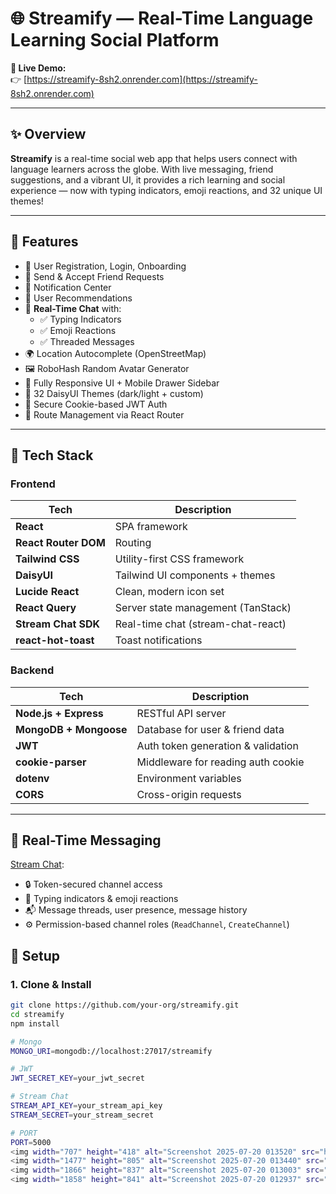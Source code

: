 # 🌐 Streamify — Real-Time Language Learning Social Platform

**🔗 Live Demo:**  
👉 [https://streamify-8sh2.onrender.com](https://streamify-8sh2.onrender.com)

---

## ✨ Overview

**Streamify** is a real-time social web app that helps users connect with language learners across the globe. With live messaging, friend suggestions, and a vibrant UI, it provides a rich learning and social experience — now with typing indicators, emoji reactions, and 32 unique UI themes!

---

## 🚀 Features

- 👤 User Registration, Login, Onboarding
- 🤝 Send & Accept Friend Requests
- 🔔 Notification Center
- 🧠 User Recommendations
- 💬 **Real-Time Chat** with:
  - ✅ Typing Indicators
  - ✅ Emoji Reactions
  - ✅ Threaded Messages
- 🌍 Location Autocomplete (OpenStreetMap)
- 🖼️ RoboHash Random Avatar Generator
- 📱 Fully Responsive UI + Mobile Drawer Sidebar
- 🌈 32 DaisyUI Themes (dark/light + custom)
- 🔐 Secure Cookie-based JWT Auth
- 🧭 Route Management via React Router

---

## 🧩 Tech Stack

### Frontend

| Tech                | Description                                |
|---------------------|--------------------------------------------|
| **React**           | SPA framework                              |
| **React Router DOM**| Routing                                    |
| **Tailwind CSS**    | Utility-first CSS framework                |
| **DaisyUI**         | Tailwind UI components + themes            |
| **Lucide React**    | Clean, modern icon set                     |
| **React Query**     | Server state management (TanStack)         |
| **Stream Chat SDK** | Real-time chat (stream-chat-react)         |
| **react-hot-toast** | Toast notifications                        |

### Backend

| Tech                | Description                                |
|---------------------|--------------------------------------------|
| **Node.js + Express** | RESTful API server                       |
| **MongoDB + Mongoose** | Database for user & friend data        |
| **JWT**             | Auth token generation & validation         |
| **cookie-parser**   | Middleware for reading auth cookie         |
| **dotenv**          | Environment variables                      |
| **CORS**            | Cross-origin requests                      |

---

## 💬 Real-Time Messaging

[Stream Chat](https://getstream.io):

- 🔒 Token-secured channel access
- 📡 Typing indicators & emoji reactions
- 📬 Message threads, user presence, message history
- ⚙️ Permission-based channel roles (`ReadChannel`, `CreateChannel`)

## 🧰 Setup

### 1. Clone & Install
```bash
git clone https://github.com/your-org/streamify.git
cd streamify
npm install

# Mongo
MONGO_URI=mongodb://localhost:27017/streamify

# JWT
JWT_SECRET_KEY=your_jwt_secret

# Stream Chat
STREAM_API_KEY=your_stream_api_key
STREAM_SECRET=your_stream_secret

# PORT
PORT=5000
<img width="707" height="418" alt="Screenshot 2025-07-20 013520" src="https://github.com/user-attachments/assets/d9b021da-bbf0-4d79-b461-32b504cd0e6a" />
<img width="1477" height="805" alt="Screenshot 2025-07-20 013440" src="https://github.com/user-attachments/assets/c27fc973-7b38-48c0-bdbb-9b42c2c04517" />
<img width="1866" height="837" alt="Screenshot 2025-07-20 013003" src="https://github.com/user-attachments/assets/619f3dbe-b65a-445b-a897-8faa6c2658c5" />
<img width="1858" height="841" alt="Screenshot 2025-07-20 012937" src="https://github.com/user-attachments/assets/e22a2f1a-697f-4ca0-bfbc-3f6b98a5fd09" />

